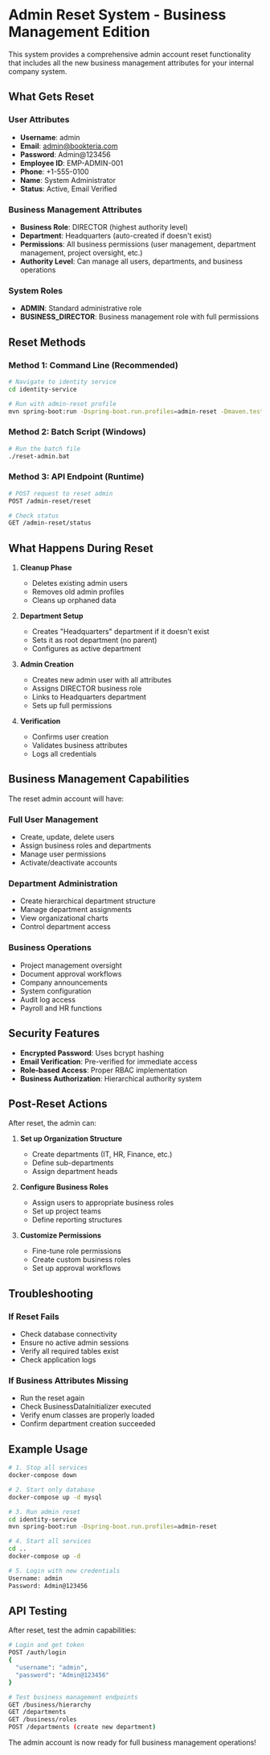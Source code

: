 # Admin Reset System - Business Management Edition

This system provides a comprehensive admin account reset functionality that includes all the new business management attributes for your internal company system.

## What Gets Reset

### User Attributes
- **Username**: admin
- **Email**: admin@bookteria.com  
- **Password**: Admin@123456
- **Employee ID**: EMP-ADMIN-001
- **Phone**: +1-555-0100
- **Name**: System Administrator
- **Status**: Active, Email Verified

### Business Management Attributes
- **Business Role**: DIRECTOR (highest authority level)
- **Department**: Headquarters (auto-created if doesn't exist)
- **Permissions**: All business permissions (user management, department management, project oversight, etc.)
- **Authority Level**: Can manage all users, departments, and business operations

### System Roles
- **ADMIN**: Standard administrative role
- **BUSINESS_DIRECTOR**: Business management role with full permissions

## Reset Methods

### Method 1: Command Line (Recommended)
```bash
# Navigate to identity service
cd identity-service

# Run with admin-reset profile
mvn spring-boot:run -Dspring-boot.run.profiles=admin-reset -Dmaven.test.skip=true
```

### Method 2: Batch Script (Windows)
```bash
# Run the batch file
./reset-admin.bat
```

### Method 3: API Endpoint (Runtime)
```bash
# POST request to reset admin
POST /admin-reset/reset

# Check status
GET /admin-reset/status
```

## What Happens During Reset

1. **Cleanup Phase**
   - Deletes existing admin users
   - Removes old admin profiles
   - Cleans up orphaned data

2. **Department Setup**
   - Creates "Headquarters" department if it doesn't exist
   - Sets it as root department (no parent)
   - Configures as active department

3. **Admin Creation**
   - Creates new admin user with all attributes
   - Assigns DIRECTOR business role
   - Links to Headquarters department
   - Sets up full permissions

4. **Verification**
   - Confirms user creation
   - Validates business attributes
   - Logs all credentials

## Business Management Capabilities

The reset admin account will have:

### Full User Management
- Create, update, delete users
- Assign business roles and departments
- Manage user permissions
- Activate/deactivate accounts

### Department Administration
- Create hierarchical department structure
- Manage department assignments
- View organizational charts
- Control department access

### Business Operations
- Project management oversight
- Document approval workflows
- Company announcements
- System configuration
- Audit log access
- Payroll and HR functions

## Security Features

- **Encrypted Password**: Uses bcrypt hashing
- **Email Verification**: Pre-verified for immediate access
- **Role-based Access**: Proper RBAC implementation
- **Business Authorization**: Hierarchical authority system

## Post-Reset Actions

After reset, the admin can:

1. **Set up Organization Structure**
   - Create departments (IT, HR, Finance, etc.)
   - Define sub-departments
   - Assign department heads

2. **Configure Business Roles**
   - Assign users to appropriate business roles
   - Set up project teams
   - Define reporting structures

3. **Customize Permissions**
   - Fine-tune role permissions
   - Create custom business roles
   - Set up approval workflows

## Troubleshooting

### If Reset Fails
- Check database connectivity
- Ensure no active admin sessions
- Verify all required tables exist
- Check application logs

### If Business Attributes Missing
- Run the reset again
- Check BusinessDataInitializer executed
- Verify enum classes are properly loaded
- Confirm department creation succeeded

## Example Usage

```bash
# 1. Stop all services
docker-compose down

# 2. Start only database
docker-compose up -d mysql

# 3. Run admin reset
cd identity-service
mvn spring-boot:run -Dspring-boot.run.profiles=admin-reset

# 4. Start all services
cd ..
docker-compose up -d

# 5. Login with new credentials
Username: admin
Password: Admin@123456
```

## API Testing

After reset, test the admin capabilities:

```bash
# Login and get token
POST /auth/login
{
  "username": "admin", 
  "password": "Admin@123456"
}

# Test business management endpoints
GET /business/hierarchy
GET /departments
GET /business/roles
POST /departments (create new department)
```

The admin account is now ready for full business management operations!
